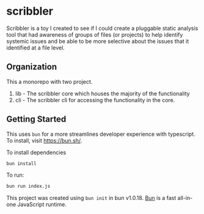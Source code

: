# scribbler

Scribbler is a toy I created to see if I could create a pluggable static analysis tool that had awareness of groups of files (or projects) to help identify systemic issues and be able to be more selective about the issues that it identified at a file level.


## Organization

This a monorepo with two project.  

1. lib - The scribbler core which houses the majority of the functionality
2. cli - The scribbler cli for accessing the functionality in the core.

## Getting Started

This uses `bun` for a more streamlines developer experience with typescript.  To install, visit https://bun.sh/. 

To install dependencies 

```bash
bun install
```

To run:

```bash
bun run index.js
```

This project was created using `bun init` in bun v1.0.18. [Bun](https://bun.sh) is a fast all-in-one JavaScript runtime.
